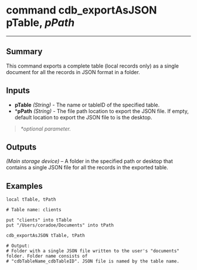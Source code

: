 # command cdb_exportAsJSON pTable, *pPath*
---
## Summary
This command exports a complete table (local records only) as a single document for all the records in JSON format in a folder.

## Inputs
* **pTable** *(String)* - The name or tableID of the specified table.
* \***pPath** *(String)* - The file path location to export the JSON file. If empty, default location to export the JSON file to is the desktop.

> _*optional parameter._
 
## Outputs
*(Main storage device)* – A folder in the specified path or desktop that contains a single JSON file for all the records in the exported table.

## Examples
```livecodeserver
local tTable, tPath

# Table name: clients

put "clients" into tTable
put "/Users/coradoe/Documents" into tPath
     
cdb_exportAsJSON tTable, tPath

# Output: 
# Folder with a single JSON file written to the user's "documents" folder. Folder name consists of 
# "cdbTableName_cdbTableID". JSON file is named by the table name.
```
